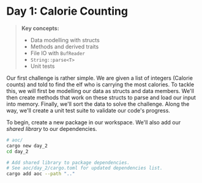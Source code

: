 # Day 1: Calorie Counting

> **Key concepts:** 
> - Data modelling with structs
> - Methods and derived traits
> - File IO with `BufReader`
> - `String::parse<T>`
> - Unit tests

Our first challenge is rather simple. We are given a list of integers (Calorie counts) and told to find the elf who is carrying the most calories. To tackle this, we will first be modelling our data as structs and data members. We'll then create methods that work on these structs to parse and load our input into memory. Finally, we'll sort the data to solve the challenge. Along the way, we'll create a unit test suite to validate our code's progress.

To begin, create a new package in our workspace. We'll also add our _shared library_ to our dependencies.

```bash
# aoc/
cargo new day_2
cd day_2

# Add shared library to package dependencies.
# See aoc/day_2/cargo.toml for updated dependencies list.
cargo add aoc --path ".."
```

